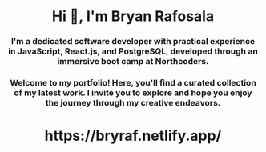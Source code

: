 <h1 align="center">Hi 👋, I'm Bryan Rafosala</h1>

<h3 align="center">I'm a dedicated software developer with practical experience in JavaScript, React.js, and PostgreSQL, developed through an immersive boot camp at Northcoders.</h3>

<h3 align="center">Welcome to my portfolio! Here, you'll find a curated collection of my latest work. I invite you to explore and hope you enjoy the journey through my creative endeavors.</h3>

<h1 align="center">https://bryraf.netlify.app/</h1>

